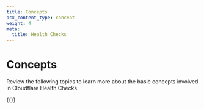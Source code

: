 ```yaml
---
title: Concepts
pcx_content_type: concept
weight: 4
meta:
  title: Health Checks
---
```


# Concepts

Review the following topics to learn more about the basic concepts involved in Cloudflare Health Checks.

{{<directory-listing>}}
